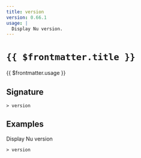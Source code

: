```yaml
---
title: version
version: 0.66.1
usage: |
  Display Nu version.
---
```


# <code>{{ $frontmatter.title }}</code>

<div style='white-space: pre-wrap;'>{{ $frontmatter.usage }}</div>

## Signature

```> version ```

## Examples

Display Nu version
```shell
> version
```
